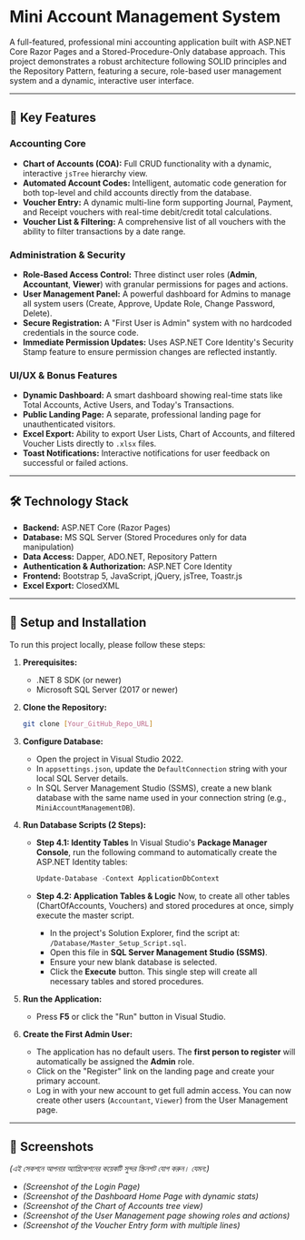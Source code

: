 # Mini Account Management System

A full-featured, professional mini accounting application built with ASP.NET Core Razor Pages and a Stored-Procedure-Only database approach. This project demonstrates a robust architecture following SOLID principles and the Repository Pattern, featuring a secure, role-based user management system and a dynamic, interactive user interface.

---

## 🔑 Key Features

### Accounting Core
-   **Chart of Accounts (COA):** Full CRUD functionality with a dynamic, interactive `jsTree` hierarchy view.
-   **Automated Account Codes:** Intelligent, automatic code generation for both top-level and child accounts directly from the database.
-   **Voucher Entry:** A dynamic multi-line form supporting Journal, Payment, and Receipt vouchers with real-time debit/credit total calculations.
-   **Voucher List & Filtering:** A comprehensive list of all vouchers with the ability to filter transactions by a date range.

### Administration & Security
-   **Role-Based Access Control:** Three distinct user roles (**Admin**, **Accountant**, **Viewer**) with granular permissions for pages and actions.
-   **User Management Panel:** A powerful dashboard for Admins to manage all system users (Create, Approve, Update Role, Change Password, Delete).
-   **Secure Registration:** A "First User is Admin" system with no hardcoded credentials in the source code.
-   **Immediate Permission Updates:** Uses ASP.NET Core Identity's Security Stamp feature to ensure permission changes are reflected instantly.

### UI/UX & Bonus Features
-   **Dynamic Dashboard:** A smart dashboard showing real-time stats like Total Accounts, Active Users, and Today's Transactions.
-   **Public Landing Page:** A separate, professional landing page for unauthenticated visitors.
-   **Excel Export:** Ability to export User Lists, Chart of Accounts, and filtered Voucher Lists directly to `.xlsx` files.
-   **Toast Notifications:** Interactive notifications for user feedback on successful or failed actions.

---

## 🛠️ Technology Stack

-   **Backend:** ASP.NET Core (Razor Pages)
-   **Database:** MS SQL Server (Stored Procedures only for data manipulation)
-   **Data Access:** Dapper, ADO.NET, Repository Pattern
-   **Authentication & Authorization:** ASP.NET Core Identity
-   **Frontend:** Bootstrap 5, JavaScript, jQuery, jsTree, Toastr.js
-   **Excel Export:** ClosedXML

---

## 🚀 Setup and Installation

To run this project locally, please follow these steps:

1.  **Prerequisites:**
    * .NET 8 SDK (or newer)
    * Microsoft SQL Server (2017 or newer)

2.  **Clone the Repository:**
    ```bash
    git clone [Your_GitHub_Repo_URL]
    ```

3.  **Configure Database:**
    * Open the project in Visual Studio 2022.
    * In `appsettings.json`, update the `DefaultConnection` string with your local SQL Server details.
    * In SQL Server Management Studio (SSMS), create a new blank database with the same name used in your connection string (e.g., `MiniAccountManagementDB`).

4.  **Run Database Scripts (2 Steps):**

    * **Step 4.1: Identity Tables**
        In Visual Studio's **Package Manager Console**, run the following command to automatically create the ASP.NET Identity tables:
        ```powershell
        Update-Database -Context ApplicationDbContext
        ```

    * **Step 4.2: Application Tables & Logic**
        Now, to create all other tables (ChartOfAccounts, Vouchers) and stored procedures at once, simply execute the master script.
        -   In the project's Solution Explorer, find the script at: `/Database/Master_Setup_Script.sql`.
        -   Open this file in **SQL Server Management Studio (SSMS)**.
        -   Ensure your new blank database is selected.
        -   Click the **Execute** button. This single step will create all necessary tables and stored procedures.

5.  **Run the Application:**
    * Press **F5** or click the "Run" button in Visual Studio.

6.  **Create the First Admin User:**
    * The application has no default users. The **first person to register** will automatically be assigned the **Admin** role.
    * Click on the "Register" link on the landing page and create your primary account.
    * Log in with your new account to get full admin access. You can now create other users (`Accountant`, `Viewer`) from the User Management page.

---

## 📸 Screenshots

*(এই সেকশনে আপনার অ্যাপ্লিকেশনের কয়েকটি সুন্দর স্ক্রিনশট যোগ করুন। যেমন:)*
* *(Screenshot of the Login Page)*
* *(Screenshot of the Dashboard Home Page with dynamic stats)*
* *(Screenshot of the Chart of Accounts tree view)*
* *(Screenshot of the User Management page showing roles and actions)*
* *(Screenshot of the Voucher Entry form with multiple lines)*
